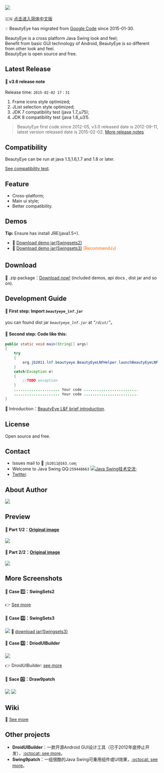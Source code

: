 ## ![](https://raw.githubusercontent.com/JackJiang2011/beautyeye/master/screenshots/beautyeye_logo_h.png) 
:cn: [点击进入简体中文版](https://github.com/JackJiang2011/beautyeye/blob/master/README.md)

:bulb: BeautyEye has migrated from [Google Code](https://code.google.com/p/beautyeye/) since 2015-01-30.

BeautyEye is a cross platform Java Swing look and feel;<br>
Benefit from basic GUI technology of Android, BeautyEye is so different from other look and feel.<br>
BeautyEye is open source and free.

## Latest Release
#### :page_facing_up: v3.6 release note
 Release time: `2015-02-02 17：31`<br>
 1. Frame icons style optimized; <br>
 2. JList selection style optimized; <br>
 3. JDK 7 compatibility test (java 1.7_u75); <br>
 4. JDK 8 compatibility test (java 1.8_u31). <br>

> BeautyEye first code since 2012-05, v3.0 released date is 2012-09-11, latest version released date is 2015-02-02. [More release notes](https://github.com/JackJiang2011/beautyeye/wiki/BeautyEye-release-notes)

## Compatibility
BeautyEye can be run at java 1.5,1.6,1.7 and 1.8 or later.

[See compatibility test](https://github.com/JackJiang2011/beautyeye/wiki/Compatibility_test_results).

## Feature
* Cross-platform;
* Main ui style;
* Better compatibility.

## Demos
<b>Tip:</b> Ensure has install JRE(java1.5+).

* :paperclip: [Download demo jar\(Swingsets2\)](https://raw.githubusercontent.com/JackJiang2011/beautyeye/master/demo/excute_jar/SwingSets2\(BeautyEyeLNFDemo\).jar)
* :paperclip: [Download demo jar\(Swingsets3\)](https://raw.githubusercontent.com/JackJiang2011/beautyeye/master/demo2/SwingSets3(BeautyEyeLNFDemo).jar) <font color="#FF6600"> \[Recommend:thumbsup:\]</font>

## Download
:paperclip: .zip package：[Download now!](https://github.com/JackJiang2011/beautyeye/archive/3.5.zip) (included demos, api docs , dist jar and so on).

## Development Guide
#### :triangular_flag_on_post: First step: Import *`beautyeye_lnf.jar`*
you can found dist jar *`beautyeye_lnf.jar`* at *“`/dist/`”*。

#### :triangular_flag_on_post: Second step: Code like this:
```Java
public static void main(String[] args)
{
    try
    {
        org.jb2011.lnf.beautyeye.BeautyEyeLNFHelper.launchBeautyEyeLNF();
    }
    catch(Exception e)
    {
        //TODO exception
    }
    ..................... Your code .........................
    ..................... Your code .........................
}
```

:green_book: Introduction：[BeautyEye L&F brief introduction](https://github.com/JackJiang2011/beautyeye/wiki/BeautyEye-L&F%E7%AE%80%E6%98%8E%E5%BC%80%E5%8F%91%E8%80%85%E6%8C%87%E5%8D%97).

## License
Open source and free.

## Contact
* Issues mail to :love_letter:  `jb2011@163.com`; </li>
* Welcome to Java Swing QQ:`259448663`  <a target="_blank" href="http://shang.qq.com/wpa/qunwpa?idkey=9971fb1d1845edc87bdec92ad03f329c1d1f280b1cfe73b6d03c13b0f7f8aba1"><img border="0" src="http://pub.idqqimg.com/wpa/images/group.png" alt="Java Swing技术交流" title="Java Swing技术交流"></a>;
* [Twitter](https://twitter.com/JackJiang2011/).

## About Author
![](https://raw.githubusercontent.com/JackJiang2011/beautyeye/master/screenshots/js2.png)

## Preview
#### :triangular_flag_on_post: Part 1/2：[Original image](https://raw.githubusercontent.com/JackJiang2011/beautyeye/master/preview/be_lnf_preview_36.png)
![](https://raw.githubusercontent.com/JackJiang2011/beautyeye/master/preview/be_lnf_preview_36.png)

#### :triangular_flag_on_post: Part 2/2：[Original image](https://raw.githubusercontent.com/JackJiang2011/beautyeye/master/preview/be_lnf_preview2_36.png)
![](https://raw.githubusercontent.com/JackJiang2011/beautyeye/master/preview/be_lnf_preview2_36.png)

## More Screenshots
#### :triangular_flag_on_post: Case :one:：SwingSets2
:point_right: [See more](https://github.com/JackJiang2011/beautyeye/wiki/Screenshots-all-in-one)

#### :triangular_flag_on_post: Case :two:：SwingSets3
![](https://raw.githubusercontent.com/JackJiang2011/beautyeye/master/screenshots/swingsets3/swingsets3_beautyeye.png)
:paperclip: [download jar\(Swingsets3\)](https://raw.githubusercontent.com/JackJiang2011/beautyeye/master/demo2/SwingSets3(BeautyEyeLNFDemo).jar)

#### :triangular_flag_on_post: Case :three:：DriodUIBuilder
![](https://raw.githubusercontent.com/JackJiang2011/beautyeye/master/screenshots/drioduiduilder/drioduiduilder_beautyeye.png)

:point_right: DroidUIBuilder: [see more](https://github.com/JackJiang2011/DroidUIBuilder)

#### :triangular_flag_on_post: Sace :four:：Draw9patch
![](https://raw.githubusercontent.com/JackJiang2011/beautyeye/master/screenshots/draw9patch/draw9patch1_beautyeye.png)
![](https://raw.githubusercontent.com/JackJiang2011/beautyeye/master/screenshots/draw9patch/draw9patch2_beautyeye.png)

## Wiki
:notebook_with_decorative_cover: [See more](https://github.com/JackJiang2011/beautyeye/wiki)

## Other projects
* **DroidUIBuilder**：一款开源Android GUI设计工具（已于2012年底停止开发），[:octocat: see more](https://github.com/JackJiang2011/DroidUIBuilder)。<br>
* **Swing9patch**：一组很酷的Java Swing可重用组件或UI效果，[:octocat: see more](https://github.com/JackJiang2011/Swing9patch)。<br>
